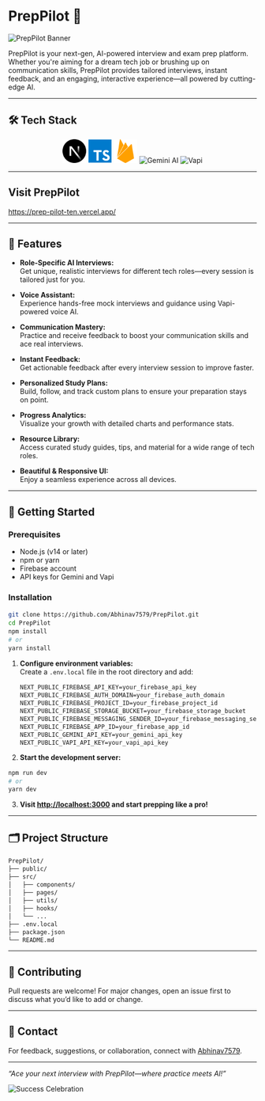 # PrepPilot 🚀

![PrepPilot Banner](https://images.unsplash.com/photo-1519389950473-47ba0277781c?auto=format&fit=crop&w=1200&q=80)

PrepPilot is your next-gen, AI-powered interview and exam prep platform. Whether you're aiming for a dream tech job or brushing up on communication skills, PrepPilot provides tailored interviews, instant feedback, and an engaging, interactive experience—all powered by cutting-edge AI.

---

## 🛠️ Tech Stack

<div align="center">
  <img src="https://raw.githubusercontent.com/devicons/devicon/master/icons/nextjs/nextjs-original.svg" alt="Next.js" width="48" height="48"/>
  <img src="https://raw.githubusercontent.com/devicons/devicon/master/icons/typescript/typescript-original.svg" alt="TypeScript" width="48" height="48"/>
  <img src="https://raw.githubusercontent.com/devicons/devicon/master/icons/firebase/firebase-plain.svg" alt="Firebase" width="48" height="48"/>
  <img src="https://upload.wikimedia.org/wikipedia/commons/thumb/6/6b/Google_Gemini_logo.svg/512px-Google_Gemini_logo.svg.png" alt="Gemini AI" width="48" height="48"/>
  <img src="https://avatars.githubusercontent.com/u/144836964?s=200&v=4" alt="Vapi" width="48" height="48"/>
</div>

---

## Visit PrepPilot

https://prep-pilot-ten.vercel.app/


---

## 🎯 Features

- **Role-Specific AI Interviews:**  
  Get unique, realistic interviews for different tech roles—every session is tailored just for you.

- **Voice Assistant:**  
  Experience hands-free mock interviews and guidance using Vapi-powered voice AI.

- **Communication Mastery:**  
  Practice and receive feedback to boost your communication skills and ace real interviews.

- **Instant Feedback:**  
  Get actionable feedback after every interview session to improve faster.

- **Personalized Study Plans:**  
  Build, follow, and track custom plans to ensure your preparation stays on point.

- **Progress Analytics:**  
  Visualize your growth with detailed charts and performance stats.

- **Resource Library:**  
  Access curated study guides, tips, and material for a wide range of tech roles.

- **Beautiful & Responsive UI:**  
  Enjoy a seamless experience across all devices.

---



## 🚀 Getting Started

### Prerequisites

- Node.js (v14 or later)
- npm or yarn
- Firebase account
- API keys for Gemini and Vapi

### Installation

```bash
git clone https://github.com/Abhinav7579/PrepPilot.git
cd PrepPilot
npm install
# or
yarn install
```

1. **Configure environment variables:**  
   Create a `.env.local` file in the root directory and add:
   ```
   NEXT_PUBLIC_FIREBASE_API_KEY=your_firebase_api_key
   NEXT_PUBLIC_FIREBASE_AUTH_DOMAIN=your_firebase_auth_domain
   NEXT_PUBLIC_FIREBASE_PROJECT_ID=your_firebase_project_id
   NEXT_PUBLIC_FIREBASE_STORAGE_BUCKET=your_firebase_storage_bucket
   NEXT_PUBLIC_FIREBASE_MESSAGING_SENDER_ID=your_firebase_messaging_sender_id
   NEXT_PUBLIC_FIREBASE_APP_ID=your_firebase_app_id
   NEXT_PUBLIC_GEMINI_API_KEY=your_gemini_api_key
   NEXT_PUBLIC_VAPI_API_KEY=your_vapi_api_key
   ```

2. **Start the development server:**

```bash
npm run dev
# or
yarn dev
```

3. **Visit [http://localhost:3000](http://localhost:3000) and start prepping like a pro!**

---

## 🗂️ Project Structure

```
PrepPilot/
├── public/
├── src/
│   ├── components/
│   ├── pages/
│   ├── utils/
│   ├── hooks/
│   └── ...
├── .env.local
├── package.json
└── README.md
```

---

## 🤝 Contributing

Pull requests are welcome! For major changes, open an issue first to discuss what you’d like to add or change.

---



## 👤 Contact

For feedback, suggestions, or collaboration, connect with [Abhinav7579](https://github.com/Abhinav7579).

---

_“Ace your next interview with PrepPilot—where practice meets AI!”_

![Success Celebration](https://images.unsplash.com/photo-1465101178521-c1a9136a3f43?auto=format&fit=crop&w=800&q=80)

